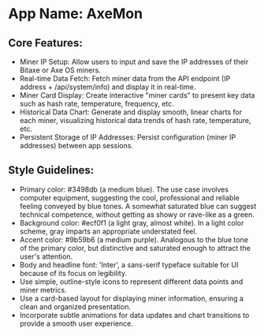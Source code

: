 # **App Name**: AxeMon

## Core Features:

- Miner IP Setup: Allow users to input and save the IP addresses of their Bitaxe or Axe OS miners.
- Real-time Data Fetch: Fetch miner data from the API endpoint (IP address + /api/system/info) and display it in real-time.
- Miner Card Display: Create interactive "miner cards" to present key data such as hash rate, temperature, frequency, etc.
- Historical Data Chart: Generate and display smooth, linear charts for each miner, visualizing historical data trends of hash rate, temperature, etc.
- Persistent Storage of IP Addresses: Persist configuration (miner IP addresses) between app sessions.

## Style Guidelines:

- Primary color: #3498db (a medium blue). The use case involves computer equipment, suggesting the cool, professional and reliable feeling conveyed by blue tones. A somewhat saturated blue can suggest technical competence, without getting as showy or rave-like as a green.
- Background color: #ecf0f1 (a light gray, almost white). In a light color scheme, gray imparts an appropriate understated feel.
- Accent color: #9b59b6 (a medium purple). Analogous to the blue tone of the primary color, but distinctive and saturated enough to attract the user's attention.
- Body and headline font: 'Inter', a sans-serif typeface suitable for UI because of its focus on legibility. 
- Use simple, outline-style icons to represent different data points and miner metrics.
- Use a card-based layout for displaying miner information, ensuring a clean and organized presentation.
- Incorporate subtle animations for data updates and chart transitions to provide a smooth user experience.